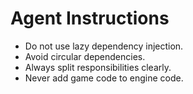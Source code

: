 # Agent Instructions

- Do not use lazy dependency injection.
- Avoid circular dependencies.
- Always split responsibilities clearly.
- Never add game code to engine code.

